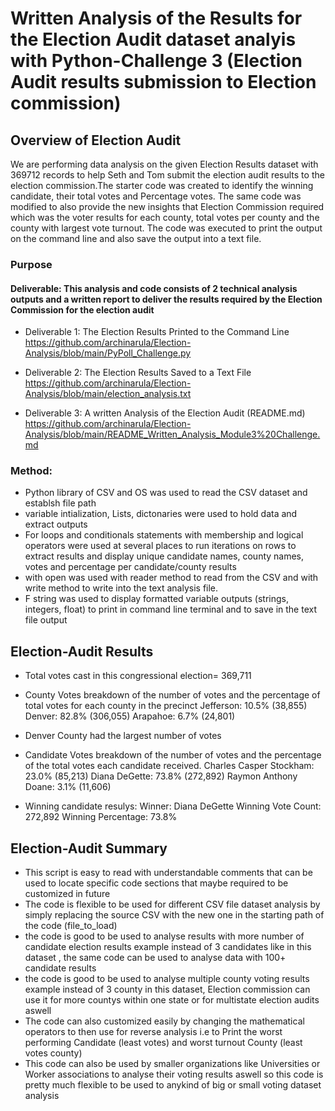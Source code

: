 # Written Analysis of the Results for the Election Audit dataset analyis with Python-Challenge 3 (Election Audit results submission to Election commission)

## Overview of Election Audit
We are performing data analysis on the given Election Results dataset with 369712 records to help Seth and Tom submit the election audit results to the election commission.The starter code was created to identify the winning candidate, their total votes and Percentage votes. The same code was modified to also provide the new insights that Election Commission required which was the voter results for each county, total votes per county and the county with largest vote turnout. The code was executed to print the output on the command line and also save the output into a text file.

### Purpose
#### Deliverable: This analysis and code consists of 2 technical analysis outputs and a written report to deliver the results required by the Election Commission for the election audit
- Deliverable 1: The Election Results Printed to the Command Line
https://github.com/archinarula/Election-Analysis/blob/main/PyPoll_Challenge.py

- Deliverable 2: The Election Results Saved to a Text File
https://github.com/archinarula/Election-Analysis/blob/main/election_analysis.txt

- Deliverable 3: A written Analysis of the Election Audit (README.md)
https://github.com/archinarula/Election-Analysis/blob/main/README_Written_Analysis_Module3%20Challenge.md

### Method: 
- Python library of CSV and OS was used to read the CSV dataset and establsh file path
- variable intialization, Lists, dictonaries were used to hold data and extract outputs
- For loops and conditionals statements with membership and logical operators were used at several places to run iterations on rows to extract results and display unique candidate names, county names, votes and percentage per candidate/county results
- with open was used with reader method to read from the CSV and with write method to  write into the text analysis file.
- F string was used to display formatted  variable outputs (strings, integers, float) to print in command line terminal and to save in the text file output


## Election-Audit Results
- Total votes cast in this congressional election= 369,711
- County Votes breakdown of the number of votes and the percentage of total votes for each county in the precinct
Jefferson: 10.5% (38,855)
Denver: 82.8% (306,055)
Arapahoe: 6.7% (24,801)
- Denver County had the largest number of votes
- Candidate Votes breakdown of the number of votes and the percentage of the total votes each candidate received.
Charles Casper Stockham: 23.0% (85,213)
Diana DeGette: 73.8% (272,892)
Raymon Anthony Doane: 3.1% (11,606)

- Winning candidate resulys: 
Winner: Diana DeGette
Winning Vote Count: 272,892
Winning Percentage: 73.8%

## Election-Audit Summary
- This script is easy to read with understandable comments that can be used to locate specific code sections that maybe required to be customized in future
- The code is flexible to be used for different CSV file dataset analysis by simply replacing the source CSV with the new one in the starting path of the code (file_to_load)
- the code is good to be used to analyse results with more number of candidate election results example instead of 3 candidates like in this dataset , the same code can be used to analyse data with 100+ candidate results
- the code is good to be used to analyse multiple county voting results example instead of 3 county in this dataset, Election commission can use it for more countys within one state or for multistate election audits aswell
- The code can also customized easily by changing the mathematical operators to then use for reverse analysis i.e to Print the worst performing Candidate (least votes) and worst turnout County (least  votes county)
- This code can also be used by smaller organizations like Universities or Worker associations to analyse their voting results aswell so this code is pretty much flexible to be used to anykind of big or small voting dataset analysis





